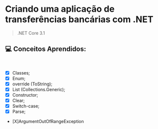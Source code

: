 # Criando uma aplicação de transferências bancárias com .NET

> .NET Core 3.1


## 💻 Conceitos Aprendidos:
<br>

- [x] Classes; 
- [X] Enum;
- [X] override (ToString);
- [X] List<T> (Collections.Generic);
- [X] Constructor;
- [X] Clear;
- [X] Switch-case;
- [X] Parse;
- [X]ArgumentOutOfRangeException
